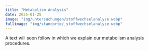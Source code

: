 ```yaml
---
title: "Metabolism Analysis"
date: 2025-01-25
image: "img/untersuchungen/stoffwechselanalyse.webp"
fullimage: "img/standorte/_stoffwechselanalyse.webp"
---
```

A text will soon follow in which we explain our metabolism analysis procedures.
